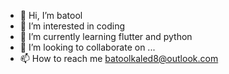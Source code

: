 - 👋 Hi, I’m batool
- 👀 I’m interested in coding 
- 🌱 I’m currently learning flutter and python
- 💞️ I’m looking to collaborate on ...
- 📫 How to reach me batoolkaled8@outlook.com

<!---
batool7878/batool7878 is a ✨ special ✨ repository because its `README.md` (this file) appears on your GitHub profile.
You can click the Preview link to take a look at your changes.
--->
